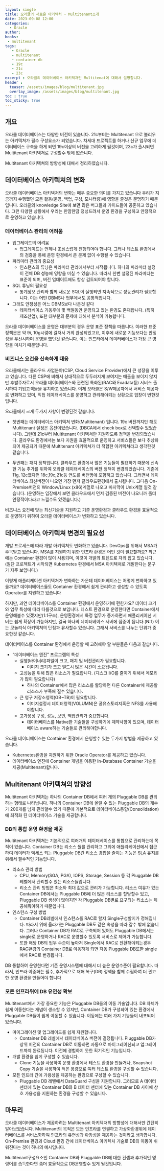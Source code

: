 ```yaml
---
layout: single
title: 오라클의 새로운 아키텍처 - Multitenant소개
date: 2023-09-08 12:00
categories: 
  - Oracle
author: 
books: 
 - multitenant
tags: 
   - Oracle
   - multitenant
   - container db
   - 19c
   - 21c
   - 23c
excerpt : 오라클의 데이터베이스 아키텍처인 Multitenat에 대해서 설명합니다.
header :
  teaser: /assets/images/blog/multitenant.jpg
  overlay_image: /assets/images/blog/multitenant.jpg
toc : true  
toc_sticky: true
---
```


## 개요

오라클 데이터베이스는 다양한 버전이 있습니다. 
21c부터는 Multitenant 으로 불리우는 아키텍쳐가 필수 구성요소가 되었습니다. 차세대 프로젝트를 하거나 신규 업무에 데이터베이스 구축을 하게 되면 19c이상의 버전을 고려하게 될것이며, 23c가 출시되면 Multitenant 아키텍쳐로 구성할수 밖에 없습니다.

Multitenant 아키텍쳐의 방향성에 대해서 정리하였습니다.

## 데이터베이스 아키텍쳐의 변화

오라클 데이터베이스 아키텍처의 변화는 매우 중요한 의미를 가지고 있습니다
우리가 지금까지 수행했던 모든 활동(운영, 백업, 구성, 모니터링)에 영향을 줄것은 분명하기 때문입니다.
오라클의 knowledge Site에 보면 많은 버그들과 가이드들이 공존하고 있습니다. 그런 다양한 상황에서 우리는 한땀한땀 정성드려서 운영 환경을 구성하고 안정적으로 운영하고 있습니다. 

### 데이터베이스 관리의 어려움
- 업그레이드의 어려움
  - 업그레이드는 언제나 조심스럽게 진행되어야 합니다. 그러나 테스트 환경에서의 검증을 통해 운영 환경에서 큰 문제 없이 수행될 수 있습니다.
- 파리미터 관리의 중요성
  - 인스턴스의 튜닝은 파라미터 관리에서부터 시작됩니다. 하나의 파라미터 설정이 전체 DB 성능에 영향을 미칠 수 있습니다. 따라서 한번 설정된 파라미터는 표준이 되며, 버전 업데이트에도 항상 검토되어야 합니다.
- SQL 튜닝의 필요성
  - 통계정보 관리와 함께 새로운 SQL이 실행되면 지속적으로 성능관리가 필요합니다. 이는 어떤 DBMS나 업무에서도 공통적입니다.
- 그래도 안정성은 어느 DBMS보다 나은것 같다
  - 데이터베이스 기동후에 몇 백일동안 운영되고 있는 환경도 존재합니다. (특히 제조산업), 또한 대부분의 문제에 대해서 분석이 가능합니다.

오라클 데이터베이스를 운영은 대부분의 경우 운영 표준 정책을 따릅니다.
이러한 표준 정책은은 약 9i, 10g시렂에 걸쳐서 거의 완성되었고요, 이후에 새로운 기능보다는 안정성을 우선시하며 운영을 했던것 같습니다.
이는 인프라에서 데이터베이스가 가장 큰 영향을 미치기 때문입니다.

### 비즈니스 요건을 신속하게 대응

오라클에서는 클라우드 사업분야(CSP, Cloud Service Provider)에서 큰 성장을 이루고 있습니다. 다른 CSP에 비해서 상대적으로 두두러지게 보여지는 매출을 보이지 않지만 후발주자로서 오라클 데이터베이스와 관련된 특화된(RAC와 Exadata등) 서비스 출시하여 기업고객들을 유치하고 있습니다. 이제 오라클은 S/W제공자에서 서비스 제공자로 변화하고 있며, 직접 데이터베이스를 운영하고 관리해야되는 상황으로 입장이 변한것입니다.

오라클에서 크게 두가지 사항이 변경된것 같습니다.

- 첫번째는 데이터베이스 아키텍쳐 변화(Multitenant) 입니다. 19c 버전까지만 해도 Multitenant 설정은 옵션이었습니다. (DBCA에서 check box로 선택할수 있었습니다). 그런데 21c부터 Multitenant 아키텍쳐만 지원하도록 정책을 변경되었습니다. 
  클라우드 환경에서는 보다 자원을 효율적으로 운영하고 서비스들은 보다 추상화되어 제공되기 때문에 Multitenant 아키텍쳐가 더 적합한 아키텍쳐라고 생각한것 같습니다.

- 두번째는 패치 정책입니다. 클라우드 환경에서 많은 기능들이 필요하기 때문에 신속한 기능 추가를 위하여 오라클 데이터베이스의 버전 정책이 변경되었습니다. 기존에 11g, 12c였다면 18c,19c,21c등 연도를 버전명에 포함하고 있습니다. 그러면서 데이터베이스 최신버전이 나오면 가장 먼저 클라우드환경에서 출시됩니다. 그다음 On-Premise버전의 Window/Linux (x86)계열로 나오고 마지막이 Unix계열 일것 같습니다. (운영하는 입장에서 보면 클라우드에서 먼저 검증된 버전이 나오니까 좀더 안정적이다라고 느낄수도 있겠습니다.) 

비즈니스 요건에 맞는 최신기술을 지원하고 기준 운영환경과 클라우드 환경을 효율적으로 운영하기 위하여 오라클 데이터베이스가 변화하고 있습니다.

## 데이터베이스 아키텍쳐 변경의 필요성

개발 프로세스에 따라 개발 아키텍쳐도 변화하고 있습니다. DevOps를 위해서 MSA가 주목받고 있습니다. MSA를 지원하기 위한 인프라 환경은 어떤 것이 필요할까요? 
최근에는 Container 환경이 많이 사용되며, 이것이 개발의 트렌드로 자리 잡고 있습니다. (일단 프로젝트가 시작되면 Kubernetes 환경에서 MSA 아키텍처로 개발한다는 문구가 자주 보입니다.)

이렇게 애플리케이션 아키텍처가 변화하는 가운데 데이터베이스는 어떻게 변화하고 있을까요? 
데이터베이스들도 Container 환경에서 쉽게 관리하고 생성할 수 있도록 Operator를 지원하고 있습니다

하지만, 과연 데이터베이스를 Container 환경에서 운영하기에 편한가요?
데이터 크기와 업무 특성에 따라 다를것으로 보입니다.
테스트 환경으로 운영한다면 Container에서 운영해볼수 있겠지만(1:1구조), 
운영환경에서 특정 업무가 증가하면서 애플리케이션 서버는 쉽게 확장이 가능하지만, 결국 하나의 데이터베이스 서버에 집중이 됩니다.(N:1)
이는 모놀리식 아키텍쳐의 단점과 유사할수 있습니다. 그래서 서비스를 나누는 단위가 중요한것 같습니다. 

데이터베이스를 Container 환경에서 운영할 때 고려해야 할 부분들은 다음과 같습니다.

- “데이터베이스 엔진” 프로그램의 특성 
  - 실행(바이너리)파일이 크고, 패치 및 버전관리가 필요합니다. 
    - 이미지 크기가 크고 빌드시 많은 시간이 소요됩니다. 
  - 고성능을 위해 많은 리소스가 필요합니다. (디스크 I/O를 줄이기 위해서 메모리가 많이 필요합니다)
    - 하나의 Container에서 많은 리소스를 할당하면 다른 Container에 제공할 리소스가 부족해 질수 있습니다.
  - 큰 영구 저장소영역(GB~TB)이 필요합니다.
    - 이미지설정시 데이터영역(VOLUMN)은 공유스토리지혹은 NFS를 사용해야합니다.
  - 고가용성 구성, 성능, 보안, 백업관리가 중요합니다.
    - 데이터베이스를 Native한 기술들을 구성하기에 제약사항이 있으며, 데이터베이스 aware하는 기술들로 관리해야합니다. 

오라클 데이터베이스는 Container 환경에서 운영할수 있는 두가지 방법을 제공하고 있습니다. 

- Kubernetes환경을 지원하기 위한 Oracle Operator를 제공하고 있습니다. 
- 데이터베이스 엔진에 Container 개념을 이용한 In-Database Container 기술을 제공(Multitenant)합니다. 

## Multitenant 아키텍쳐의 방향성 

Multitenant 아키텍처는 하나의 Container DB에서 여러 개의 Pluggable DB를 관리하는 형태로 나타납니다. 
하나의 Container DB에 올릴 수 있는 Pluggable DB의 개수가 200개를 넘게 관리할수 있기 때문에 기본적으로 데이터베이스통합(Consolidation)에 최적화 된 데이터베이스 기술을 제공합니다.

### DB의 통합 운영 환경을 제공

Multitenant 아키텍쳐는 기본적으로 여러개의 데이터베이스를 통합으로 관리하는데 목적이 있습니다. Container DB는 리소스 풀를 관리하고 그위에 애플리케이션에서 접근하여 데이터가 엑세스 되는 Pluggable DB간 리소스 경합을 줄이는 기능은 SLA 유지를 위해서 필수적인 기능입니다. 

- 리소스 관리 방법
  - CPU, Memory(SGA, PGA), IOPS, Storage, Session 등 각 Pluggable DB레벨에서 관리할수 있는 리소스들입니다.
  - 리소스 관리 방법은 최소와 최대 값으로 관리가 가능합니다. 리소스 여유가 있는 Container DB에서는 Pluggable DB에 더 많은 리소스를 할당할수 있고, Pluggable DB 생성이 많아지면 각 Pluggable DB별로 요구되는 리소스는 제공해줘야하기 때문입니다. 
- 인스턴스 구성 방법
  - Container DB레벨에서 인스턴스를 RAC로 할지 Single구성할지가 정해집니다. 따라서 위에 올라가는 Pluggable DB도 같은 속성을 따라 갈수 밖에 없습니다. 그러나 Container DB가 RAC로 구축되어 있어도 Pluggable DB에서는 single로 운영하거나 RAC로 운영할수 있도록 서비스로 제어가 가능합니다.
  - 또한 해당 DB의 업무 수준이 높아져 Single에서 RAC로 전환해야되는경우 RAC환경의 Container DB로 이동하게 되면 자동 Pluggable DB또한 single에서 RAC로 변경됩니다.  

DB 통합하여 운영한다면 기존 운영시스템에 대해서 더 높은 운영수준이 필요합니다. 
따라서, 인프라 이중화는 필수, 추가적으로 재해 복구(DR) 정책을 함께 수립하여 더 견고한 운영 환경을 만들어야 합니다

### 모든 인프라위에 DB 유연성 확보

Multitenant에서 가장 중요한 기능은 Pluggable DB들의 이동 기술입니다. DB 자체가 쉽게 이동한다는 개념이 생소할 수 있지만, Container DB가 구성되어 있는 환경에서 Pluggable DB들이 쉽게 이동할 수 있습니다. 
이동에는 여러 가지 기능들이 내포되어 있습니다.

- 마이그레이션 및 업그레이드를 쉽게 지원합니다.
  - Container DB 레벨에서 데이터베이스 버전이 결정됩니다. Pluggable DB가 상위 버전의 Container DB로 이동하면 자동으로 마이그레이션되고 업그레이드까지 완료됩니다. 이전에 경험하지 못한 획기적인 기능입니다.
- 개발 환경을 쉽게 구성할 수 있습니다.
  - Clone 기능을 사용하여 운영 환경에서 테스트 환경을 만들거나, Snapshot Copy 기술을 사용하여 적은 용량으로 여러 테스트 환경을 구성할 수 있습니다.
- 모든 인프라 간에 가용성을 제공하는 환경으로 구성할 수 있습니다.
  - Pluggable DB 레벨에서 DataGuard 구성을 지원합니다. 그러므로 A 데이터 센터에 있는 Container DB와 B 데이터 센터에 있는 Container DB 사이에 상호 가용성을 지원하는 환경을 구성할 수 있습니다.

## 마무리

오라클 데이터베이스가 제공하려는 Multitenant 아키텍쳐의 방향성에 대해서만 간단히 알아보았습니다. 
Multitenant의 목적은 모든 인프라를 연결하고 가상화환경위에 데이터베이스를 서비스화하여 인프라의 유연성과 확장성을 제공하는 것이라고 생각합니다.
On-Premise 환경과 Cloud 환경 간에 데이터베이스 아키텍처 기술로 DB의 이동이 쉬워진다는 것이 하나의 예시입니다. 

Multitenant구성요소인 Container DB와 Pluggable DB에 대한 컨셉과 추가적인 명령어를 습득한다면 좀더 효율적으로 DB운영할수 있게 될것입니다. 